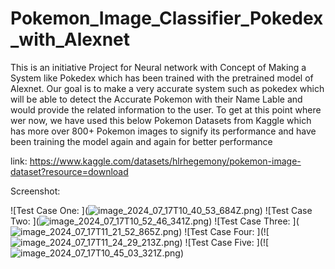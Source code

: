 # Pokemon_Image_Classifier_Pokedex_with_Alexnet

This is an initiative Project for Neural network with Concept of Making a System like Pokedex which has been trained with the pretrained model of Alexnet. Our goal is to make a very accurate system such as pokedex which will be able to detect the Accurate Pokemon with their Name Lable and would provide the related information to the user. To get at this point where wer now, we have used this below Pokemon Datasets from Kaggle which has more over 800+ Pokemon images to signify its performance and have been training the model again and again for better performance 

link: https://www.kaggle.com/datasets/hlrhegemony/pokemon-image-dataset?resource=download

Screenshot:

![Test Case One: ](![image_2024_07_17T10_40_53_684Z.png](![image_2024_07_17T10_40_53_684Z](https://github.com/user-attachments/assets/ee787c8e-7df7-4a1d-9e91-f0982477a68a)
))
![Test Case Two: ](![image_2024_07_17T10_52_46_341Z.png](![image_2024_07_17T10_52_46_341Z](https://github.com/user-attachments/assets/61687a36-9892-4f50-bf5d-034ea0edaa58)
))
![Test Case Three: ](![image_2024_07_17T11_21_52_865Z.png](![image_2024_07_17T11_21_52_865Z](https://github.com/user-attachments/assets/ce1349fd-bc2a-42f6-b06b-21a167b83e51)
))
![Test Case Four: ](![![image_2024_07_17T11_24_29_213Z.png](![image_2024_07_17T11_24_29_213Z](https://github.com/user-attachments/assets/17d9911e-79cb-4034-8e41-3b0e47f462a7)
))
![Test Case Five: ](![![image_2024_07_17T10_45_03_321Z.png](![image_2024_07_17T10_45_03_321Z](https://github.com/user-attachments/assets/b39710f3-e45c-449c-8c19-5f3c12117de8)
))
